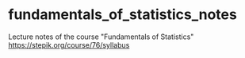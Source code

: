 # fundamentals_of_statistics_notes
 Lecture notes of the course "Fundamentals of Statistics" https://stepik.org/course/76/syllabus
